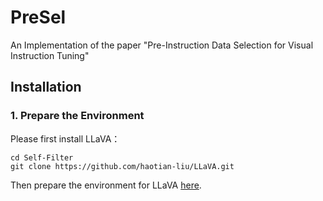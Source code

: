 # PreSel
An Implementation of the paper "Pre-Instruction Data Selection for Visual Instruction Tuning"


## Installation

### 1. Prepare the Environment
Please first install LLaVA：

```
cd Self-Filter
git clone https://github.com/haotian-liu/LLaVA.git
```

Then prepare the environment for LLaVA [here](https://github.com/haotian-liu/LLaVA).
